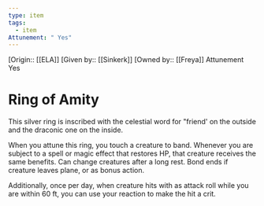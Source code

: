 ```yaml
---
type: item
tags:
  - item
Attunement: " Yes"
---
```

[Origin:: [[ELA]]
[Given by:: [[Sinkerk]]
[Owned by:: [[Freya]]
<span class="dataview inline-field"><span class="inline-field-key">Attunement</span><span class="inline-field-value"> Yes</span></span>
# Ring of Amity

This silver ring is inscribed with the celestial word for "friend' on the outside and the draconic one on the inside. 

When you attune this ring, you touch a creature to band. Whenever you are subject to a spell or magic effect that restores HP, that creature receives the same benefits. Can change creatures after a long rest. Bond ends if creature leaves plane, or as bonus action. 

Additionally, once per day, when creature hits with as attack roll while you are within 60 ft, you can use your reaction to make the hit a crit.